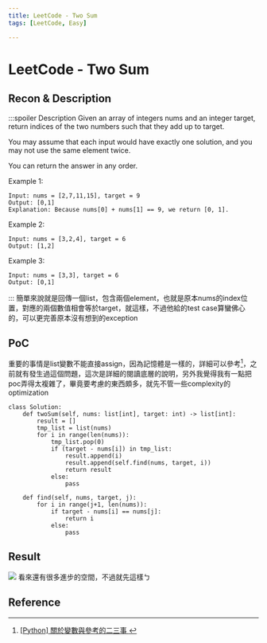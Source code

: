 ```yaml
---
title: LeetCode - Two Sum
tags: [LeetCode, Easy]

---
```


# LeetCode - Two Sum
## Recon & Description
:::spoiler Description
Given an array of integers nums and an integer target, return indices of the two numbers such that they add up to target.

You may assume that each input would have exactly one solution, and you may not use the same element twice.

You can return the answer in any order.

 

Example 1:
```
Input: nums = [2,7,11,15], target = 9
Output: [0,1]
Explanation: Because nums[0] + nums[1] == 9, we return [0, 1].
```
Example 2:
```
Input: nums = [3,2,4], target = 6
Output: [1,2]
```
Example 3:
```
Input: nums = [3,3], target = 6
Output: [0,1]
```
:::
簡單來說就是回傳一個list，包含兩個element，也就是原本nums的index位置，對應的兩個數值相會等於target，就這樣，不過他給的test case算蠻佛心的，可以更完善原本沒有想到的exception
## PoC
重要的事情是list變數不能直接assign，因為記憶體是一樣的，詳細可以參考[^python_list_nee_2_know]，之前就有發生過這個問題，這次是詳細的閱讀底層的說明，另外我覺得我有一點把poc弄得太複雜了，畢竟要考慮的東西頗多，就先不管一些complexity的optimization
```python=
class Solution:
    def twoSum(self, nums: list[int], target: int) -> list[int]:
        result = []
        tmp_list = list(nums)
        for i in range(len(nums)):
            tmp_list.pop(0)
            if (target - nums[i]) in tmp_list:
                result.append(i)
                result.append(self.find(nums, target, i))
                return result
            else:
                pass

    def find(self, nums, target, j):
        for i in range(j+1, len(nums)):
            if target - nums[i] == nums[j]:
                return i
            else:
                pass
```
## Result
![](https://hackmd.io/_uploads/ryzB3YAs2.png)
看來還有很多進步的空間，不過就先這樣ㄅ

## Reference
[^python_list_nee_2_know]:[[Python] 關於變數與參考的二三事 ](https://skylinelimit.blogspot.com/2018/04/python-variable-reference.html)